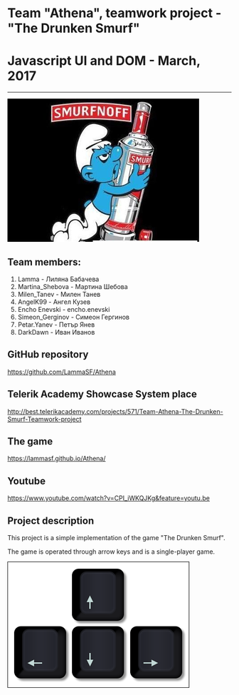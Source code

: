 # Team "Athena", teamwork project - "The Drunken Smurf"
# Javascript UI and DOM - March, 2017
----------------------------------
![smurfGG](./MDFileImg/smurfGG.jpg)

## Team members:

 1. Lamma - Лиляна Бабачева
 2. Martina_Shebova - Мартина Шебова
 3. Milen_Tanev - Милен Танев
 4. AngelK99 - Ангел Кузев
 5. Encho Enevski - encho.enevski
 6. Simeon_Gerginov - Симеон Гергинов
 7. Petar.Yanev - Петър Янев
 8. DarkDawn - Иван Иванов

## GitHub repository
https://github.com/LammaSF/Athena

## Telerik Academy Showcase System place
http://best.telerikacademy.com/projects/571/Team-Athena-The-Drunken-Smurf-Teamwork-project

## The game
https://lammasf.github.io/Athena/

## Youtube
https://www.youtube.com/watch?v=CPI_iWKQJKg&feature=youtu.be

## Project description
This project is a simple implementation of the game "The Drunken Smurf".

The game is operated through arrow keys and is a single-player game.

![ArrowsKeys](./MDFileImg/ArrowsKeys.png)
